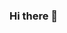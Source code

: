 ### Hi there 👋

<div style="text-align:center;">
 <src= ![giphy](https://github.com/dkysuarez/dkysuarez/assets/130209447/2ad142fb-038e-4deb-a708-fd98d53a38f8))>

</div>


